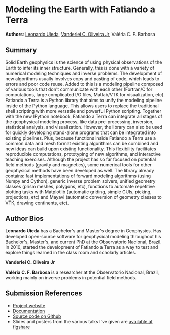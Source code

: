 # Modeling the Earth with Fatiando a Terra

**Authors**:
[Leonardo Uieda](http://fatiando.org/people/uieda),
[Vanderlei C. Oliveira Jr](http://fatiando.org/people/oliveira-jr),
Valéria C. F. Barbosa

## Summary

Solid Earth geophysics
is the science of
using physical observations of the Earth
to infer its inner structure.
Generally, this is done
with a variety of
numerical modeling techniques
and inverse problems.
The development of new algorithms
usually involves
copy and pasting of code,
which leads to errors
and poor code reuse.
Added to this is
a modeling pipeline
composed of various tools
that don't communicate with each other
(Fortran/C for computations,
large complicated I/O files,
Matlab/VTK for visualization, etc).
Fatiando a Terra is
a Python library that
aims to unify the modeling pipeline
inside of the Python language.
This allows users to replace
the traditional shell scripting
with more versatile and powerful
Python scripting.
Together with
the new IPython notebook,
Fatiando a Terra can integrate
all stages of
the geophysical modeling process,
like data pre-processing,
inversion,
statistical analysis,
and visualization.
However,
the library can also
be used for
quickly developing stand-alone programs
that can be integrated
into existing pipelines.
Plus,
because functions
inside Fatiando a Terra use
a common data and mesh format
existing algorithms
can be combined
and new ideas can
build upon existing functionality.
This flexibility facilitates
reproducible computations,
prototyping of new algorithms,
and interactive teaching exercises.
Although the project has
so far focused
on potential field methods
(gravity and magnetics),
some numerical tools
for other geophysical methods
have been developed as well.
The library already contains:
fast implementations
of forward modeling algorithms
(using Numpy and Cython),
generic inverse problem solvers,
unified geometry classes
(prism meshes, polygons, etc),
functions to automate
repetitive plotting tasks with
Matplotlib
(automatic griding,
simple GUIs,
picking,
projections, etc)
and Mayavi
(automatic conversion of geometry classes to VTK,
drawing continents,
etc).


## Author Bios

**Leonardo Uieda**
has a Bachelor's
and Master's degree
in Geophysics.
Has developed
open-source software
for geophysical modeling
throughout his Bachelor's,
Master's,
and current PhD
at the Observatorio Nacional, Brazil.
In 2010,
started the development of
Fatiando a Terra
as a way to test and explore
things learned in the class room
and scholarly articles.

**Vanderlei C. Oliveira Jr**


**Valéria C. F. Barbosa**
is a researcher at
the Observatorio Nacional, Brazil,
working mainly on
inverse problems
in potential field methods.

## Submission References

* [Project website](http://fatiando.org)
* [Documentation](http://fatiando.readthedocs.org)
* [Source code on Github](https://github.com/leouieda/fatiando)
* Slides and posters from the various talks I've given are
  [available at figshare](http://figshare.com/authors/Leonardo_Uieda/97471)
